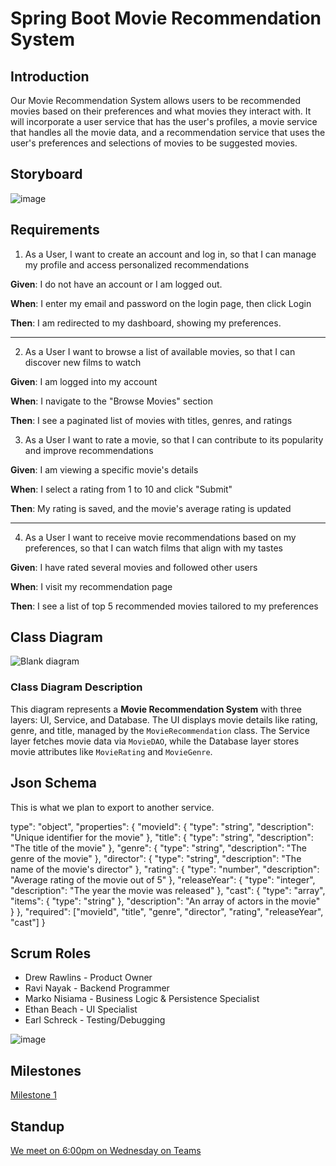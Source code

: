 # Spring Boot Movie Recommendation System 

## Introduction

Our Movie Recommendation System allows users to be recommended movies based on their preferences and what movies they interact with. 
It will incorporate a user service that has the user's profiles, a movie service that handles all the movie data, and a recommendation 
service that uses the user's preferences and selections of movies to be suggested movies. 

## Storyboard

![image](https://github.com/user-attachments/assets/07b112ac-2164-465c-9a1c-8b823b6a02bb)



## Requirements

1. As a User, I want to create an account and log in, so that I can manage my profile and access personalized recommendations  

**Given**: I do not have an account or I am logged out. 

**When**: I enter my email and password on the login page, then click Login  

**Then**: I am redirected to my dashboard, showing my preferences.

---

2. As a User I want to browse a list of available movies, so that I can discover new films to watch

**Given**: I am logged into my account

**When**: I navigate to the "Browse Movies" section

**Then**: I see a paginated list of movies with titles, genres, and ratings

3. As a User I want to rate a movie, so that I can contribute to its popularity and improve recommendations

**Given**: I am viewing a specific movie's details

**When**: I select a rating from 1 to 10 and click "Submit" 

**Then**: My rating is saved, and the movie's average rating is updated

---

4. As a User I want to receive movie recommendations based on my preferences, so that I can watch films that align with my tastes

**Given**: I have rated several movies and followed other users

**When**: I visit my recommendation page

**Then**: I see a list of top 5 recommended movies tailored to my preferences

## Class Diagram

![Blank diagram](https://github.com/user-attachments/assets/79ab4673-ff69-47fd-a4a3-8bd57e815f04)




### Class Diagram Description

This diagram represents a **Movie Recommendation System** with three layers: UI, Service, and Database. The UI displays movie details like rating, genre, and title, managed by the `MovieRecommendation` class. The Service layer fetches movie data via `MovieDAO`, while the Database layer stores movie attributes like `MovieRating` and `MovieGenre`.

## Json Schema 

This is what we plan to export to another service.

type": "object",
  "properties": {
    "movieId": {
      "type": "string",
      "description": "Unique identifier for the movie"
    },
    "title": {
      "type": "string",
      "description": "The title of the movie"
    },
    "genre": {
      "type": "string",
      "description": "The genre of the movie"
    },
    "director": {
      "type": "string",
      "description": "The name of the movie's director"
    },
    "rating": {
      "type": "number",
      "description": "Average rating of the movie out of 5"
    },
    "releaseYear": {
      "type": "integer",
      "description": "The year the movie was released"
    },
    "cast": {
      "type": "array",
      "items": {
        "type": "string"
      },
      "description": "An array of actors in the movie"
    }
  },
  "required": ["movieId", "title", "genre", "director", "rating", "releaseYear", "cast"]
}

## Scrum Roles 

- Drew Rawlins - Product Owner
- Ravi Nayak - Backend Programmer
- Marko Nisiama - Business Logic & Persistence Specialist 
- Ethan Beach - UI Specialist
- Earl Schreck - Testing/Debugging

![image](https://github.com/user-attachments/assets/04501a44-8e7a-48b4-b0ba-3c341c6ce4bb)

## Milestones

[Milestone 1](https://github.com/rawlinsdrew3/enterprisegroupproject/milestones?with_issues=no)

## Standup

[We meet on 6:00pm on Wednesday on Teams](https://teams.microsoft.com/l/meetup-join/19%3ameeting_ZjNhOTEwMzctMjExNS00MGQ3LThkYmYtNTQ2MWVjN2RmYWVk%40thread.v2/0?context=%7b%22Tid%22%3a%22f5222e6c-5fc6-48eb-8f03-73db18203b63%22%2c%22Oid%22%3a%2231499c1f-a1b9-437c-a06b-b213ee708c1c%22%7d)









